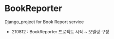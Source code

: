 # BookReporter
Django_project for Book Report service
</hr>

- 210812 : BookReporter 프로젝트 시작 ~ 모델링 구성